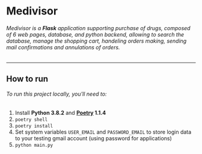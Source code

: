 # Medivisor
###### Medivisor is a **Flask** application supporting purchase of drugs, composed of 6 web pages, database, and python backend, allowing to search the database, manage the shopping cart, handeling orders making, sending mail confirmations and annulations of orders.
----
## How to run
###### To run this project locally, you'll need to:
1. Install **Python 3.8.2** and **[Poetry](https://python-poetry.org/docs/) 1.1.4**
2. `poetry shell`
3. `poetry install`
4. Set system variables `USER_EMAIL` and `PASSWORD_EMAIL` to store login data to your testing gmail account (using password for applications)
5. `python main.py`
